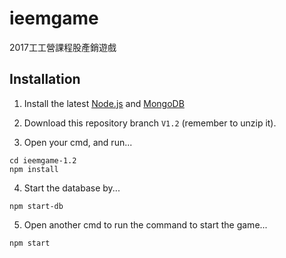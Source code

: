 # ieemgame

2017工工營課程股產銷遊戲

## Installation

1. Install the latest [Node.js](https://nodejs.org/en/download/) and [MongoDB](https://www.mongodb.com/download-center?jmp=nav#community)

2. Download this repository branch `V1.2` (remember to unzip it).

3. Open your cmd, and run...

```
cd ieemgame-1.2
npm install
```

4. Start the database by...

```
npm start-db
```

5. Open another cmd to run the command to start the game...

```
npm start
```
